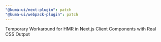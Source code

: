 ```yaml
---
"@kuma-ui/next-plugin": patch
"@kuma-ui/webpack-plugin": patch
---
```


Temporary Workaround for HMR in Next.js Client Components with Real CSS Output

